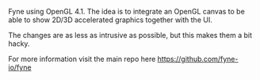 Fyne using OpenGL 4.1.
The idea is to integrate an OpenGL canvas to be able to show 2D/3D accelerated graphics together with the UI.

The changes are as less as intrusive as possible, but this makes them a bit hacky.


For more information visit the main repo here https://github.com/fyne-io/fyne

